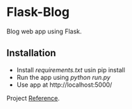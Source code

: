 # Flask-Blog

Blog web app using Flask.

## Installation

- Install *requirements.txt* usin pip install
- Run the app using *python run.py*
- Use app at http://localhost:5000/

Project [Reference](https://youtu.be/MwZwr5Tvyxo?list=PL-osiE80TeTs4UjLw5MM6OjgkjFeUxCYH).
